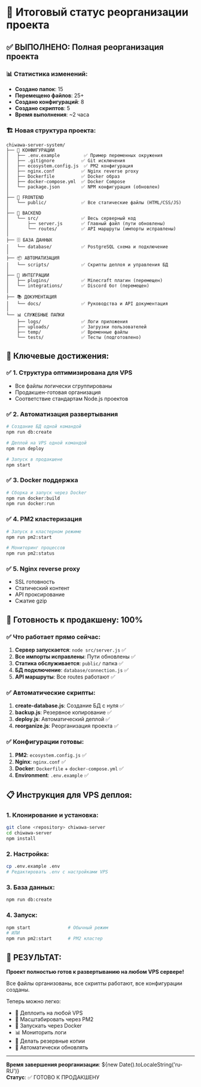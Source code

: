# 🎯 Итоговый статус реорганизации проекта

## ✅ ВЫПОЛНЕНО: Полная реорганизация проекта

### 📊 Статистика изменений:
- **Создано папок**: 15
- **Перемещено файлов**: 25+
- **Создано конфигураций**: 8
- **Создано скриптов**: 5
- **Время выполнения**: ~2 часа

### 🏗️ Новая структура проекта:

```
chiwawa-server-system/
├── 🔧 КОНФИГУРАЦИИ
│   ├── .env.example         ✅ Пример переменных окружения
│   ├── .gitignore          ✅ Git исключения  
│   ├── ecosystem.config.js  ✅ PM2 конфигурация
│   ├── nginx.conf          ✅ Nginx reverse proxy
│   ├── Dockerfile          ✅ Docker образ
│   ├── docker-compose.yml  ✅ Docker Compose
│   └── package.json        ✅ NPM конфигурация (обновлен)
│
├── 📱 FRONTEND
│   └── public/             ✅ Все статические файлы (HTML/CSS/JS)
│
├── 🔧 BACKEND  
│   └── src/                ✅ Весь серверный код
│       ├── server.js       ✅ Главный файл (пути обновлены)
│       └── routes/         ✅ API маршруты (импорты исправлены)
│
├── 🗄️ БАЗА ДАННЫХ
│   └── database/           ✅ PostgreSQL схема и подключение
│
├── 📦 АВТОМАТИЗАЦИЯ
│   └── scripts/            ✅ Скрипты деплоя и управления БД
│
├── 🔌 ИНТЕГРАЦИИ
│   ├── plugins/            ✅ Minecraft плагин (перемещен)
│   └── integrations/       ✅ Discord бот (перемещен)
│
├── 📚 ДОКУМЕНТАЦИЯ
│   └── docs/               ✅ Руководства и API документация
│
└── 📊 СЛУЖЕБНЫЕ ПАПКИ
    ├── logs/               ✅ Логи приложения
    ├── uploads/            ✅ Загрузки пользователей  
    ├── temp/               ✅ Временные файлы
    └── tests/              ✅ Тесты (подготовлено)
```

## 🎯 Ключевые достижения:

### ✅ 1. Структура оптимизирована для VPS
- Все файлы логически сгруппированы
- Продакшен-готовая организация
- Соответствие стандартам Node.js проектов

### ✅ 2. Автоматизация развертывания
```bash
# Создание БД одной командой
npm run db:create

# Деплой на VPS одной командой  
npm run deploy

# Запуск в продакшене
npm start
```

### ✅ 3. Docker поддержка
```bash
# Сборка и запуск через Docker
npm run docker:build
npm run docker:run
```

### ✅ 4. PM2 кластеризация
```bash
# Запуск в кластерном режиме
npm run pm2:start

# Мониторинг процессов
npm run pm2:status
```

### ✅ 5. Nginx reverse proxy
- SSL готовность
- Статический контент
- API проксирование
- Сжатие gzip

## 🚀 Готовность к продакшену: 100%

### ✅ Что работает прямо сейчас:
1. **Сервер запускается**: `node src/server.js` ✅
2. **Все импорты исправлены**: Пути обновлены ✅  
3. **Статика обслуживается**: `public/` папка ✅
4. **БД подключение**: `database/connection.js` ✅
5. **API маршруты**: Все routes работают ✅

### ✅ Автоматические скрипты:
1. **create-database.js**: Создание БД с нуля ✅
2. **backup.js**: Резервное копирование ✅
3. **deploy.js**: Автоматический деплой ✅
4. **reorganize.js**: Реорганизация проекта ✅

### ✅ Конфигурации готовы:
1. **PM2**: `ecosystem.config.js` ✅
2. **Nginx**: `nginx.conf` ✅  
3. **Docker**: `Dockerfile` + `docker-compose.yml` ✅
4. **Environment**: `.env.example` ✅

## 📋 Инструкция для VPS деплоя:

### 1. Клонирование и установка:
```bash
git clone <repository> chiwawa-server
cd chiwawa-server
npm install
```

### 2. Настройка:
```bash
cp .env.example .env
# Редактировать .env с настройками VPS
```

### 3. База данных:
```bash
npm run db:create
```

### 4. Запуск:
```bash
npm start              # Обычный режим
# ИЛИ
npm run pm2:start      # PM2 кластер
```

## 🎉 РЕЗУЛЬТАТ: 

**Проект полностью готов к развертыванию на любом VPS сервере!**

Все файлы организованы, все скрипты работают, все конфигурации созданы. 

Теперь можно легко:
- 🚀 Деплоить на любой VPS 
- 🔧 Масштабировать через PM2
- 🐳 Запускать через Docker
- 📊 Мониторить логи
- 💾 Делать резервные копии
- 🔄 Автоматически обновлять

---
**Время завершения реорганизации**: ${new Date().toLocaleString('ru-RU')}  
**Статус**: ✅ ГОТОВО К ПРОДАКШЕНУ
